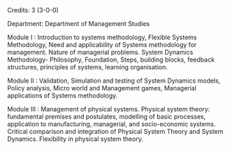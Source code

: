 Credits: 3 (3-0-0)

Department: Department of Management Studies

Module I : Introduction to systems methodology, Flexible Systems Methodology, Need and applicability of Systems methodology for management. Nature of managerial problems. System Dynamics Methodology- Philosophy, Foundation, Steps, building blocks, feedback structures, principles of systems, learning organisation.

Module II : Validation, Simulation and testing of System Dynamics models, Policy analysis, Micro world and Management games, Managerial applications of Systems methodology.

Module III : Management of physical systems. Physical system theory: fundamental premises and postulates, modelling of basic processes, application to manufacturing, managerial, and socio-economic systems. Critical comparison and integration of Physical System Theory and System Dynamics. Flexibility in physical system theory.